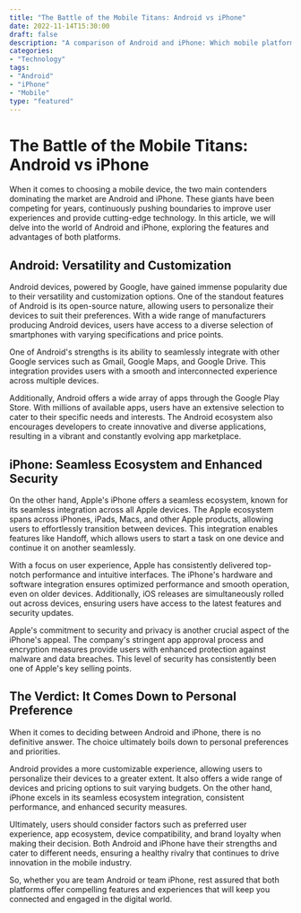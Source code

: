 ```yaml
--- 
title: "The Battle of the Mobile Titans: Android vs iPhone"
date: 2022-11-14T15:30:00
draft: false
description: "A comparison of Android and iPhone: Which mobile platform reigns supreme?"
categories: 
- "Technology"
tags: 
- "Android"
- "iPhone"
- "Mobile"
type: "featured"
--- 
```


# The Battle of the Mobile Titans: Android vs iPhone

When it comes to choosing a mobile device, the two main contenders dominating the market are Android and iPhone. These giants have been competing for years, continuously pushing boundaries to improve user experiences and provide cutting-edge technology. In this article, we will delve into the world of Android and iPhone, exploring the features and advantages of both platforms.

## Android: Versatility and Customization

Android devices, powered by Google, have gained immense popularity due to their versatility and customization options. One of the standout features of Android is its open-source nature, allowing users to personalize their devices to suit their preferences. With a wide range of manufacturers producing Android devices, users have access to a diverse selection of smartphones with varying specifications and price points.

One of Android's strengths is its ability to seamlessly integrate with other Google services such as Gmail, Google Maps, and Google Drive. This integration provides users with a smooth and interconnected experience across multiple devices.

Additionally, Android offers a wide array of apps through the Google Play Store. With millions of available apps, users have an extensive selection to cater to their specific needs and interests. The Android ecosystem also encourages developers to create innovative and diverse applications, resulting in a vibrant and constantly evolving app marketplace.

## iPhone: Seamless Ecosystem and Enhanced Security

On the other hand, Apple's iPhone offers a seamless ecosystem, known for its seamless integration across all Apple devices. The Apple ecosystem spans across iPhones, iPads, Macs, and other Apple products, allowing users to effortlessly transition between devices. This integration enables features like Handoff, which allows users to start a task on one device and continue it on another seamlessly.

With a focus on user experience, Apple has consistently delivered top-notch performance and intuitive interfaces. The iPhone's hardware and software integration ensures optimized performance and smooth operation, even on older devices. Additionally, iOS releases are simultaneously rolled out across devices, ensuring users have access to the latest features and security updates.

Apple's commitment to security and privacy is another crucial aspect of the iPhone's appeal. The company's stringent app approval process and encryption measures provide users with enhanced protection against malware and data breaches. This level of security has consistently been one of Apple's key selling points.

## The Verdict: It Comes Down to Personal Preference

When it comes to deciding between Android and iPhone, there is no definitive answer. The choice ultimately boils down to personal preferences and priorities.

Android provides a more customizable experience, allowing users to personalize their devices to a greater extent. It also offers a wide range of devices and pricing options to suit varying budgets. On the other hand, iPhone excels in its seamless ecosystem integration, consistent performance, and enhanced security measures.

Ultimately, users should consider factors such as preferred user experience, app ecosystem, device compatibility, and brand loyalty when making their decision. Both Android and iPhone have their strengths and cater to different needs, ensuring a healthy rivalry that continues to drive innovation in the mobile industry.

So, whether you are team Android or team iPhone, rest assured that both platforms offer compelling features and experiences that will keep you connected and engaged in the digital world.
